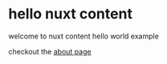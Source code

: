 # hello nuxt content

welcome to nuxt content hello world example

checkout the [about page](/about) 
